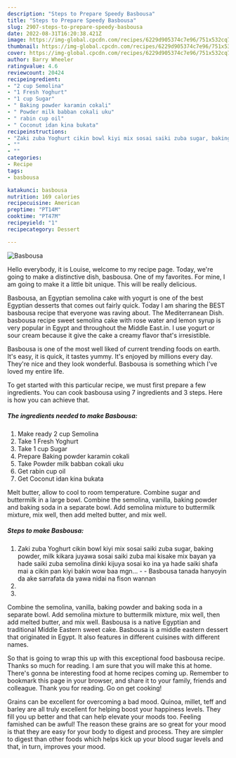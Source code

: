 ```yaml
---
description: "Steps to Prepare Speedy Basbousa"
title: "Steps to Prepare Speedy Basbousa"
slug: 2907-steps-to-prepare-speedy-basbousa
date: 2022-08-31T16:20:38.421Z
image: https://img-global.cpcdn.com/recipes/6229d905374c7e96/751x532cq70/basbousa-recipe-main-photo.jpg
thumbnail: https://img-global.cpcdn.com/recipes/6229d905374c7e96/751x532cq70/basbousa-recipe-main-photo.jpg
cover: https://img-global.cpcdn.com/recipes/6229d905374c7e96/751x532cq70/basbousa-recipe-main-photo.jpg
author: Barry Wheeler
ratingvalue: 4.6
reviewcount: 20424
recipeingredient:
- "2 cup Semolina"
- "1 Fresh Yoghurt"
- "1 cup Sugar"
- " Baking powder karamin cokali"
- " Powder milk babban cokali uku"
- " rabin cup oil"
- " Coconut idan kina bukata"
recipeinstructions:
- "Zaki zuba Yoghurt cikin bowl kiyi mix sosai saiki zuba sugar, baking powder, milk kikara juyawa sosai saiki zuba mai kisake mix bayan ya hade saiki zuba semolina dinki kijuya sosai ko ina ya hade saiki shafa mai a cikin pan kiyi bakin wow baa mgn...   Basbousa tanada hanyoyin da ake sarrafata da yawa nidai na fison wannan"
- ""
- ""
categories:
- Recipe
tags:
- basbousa

katakunci: basbousa 
nutrition: 169 calories
recipecuisine: American
preptime: "PT14M"
cooktime: "PT47M"
recipeyield: "1"
recipecategory: Dessert

---
```



![Basbousa](https://img-global.cpcdn.com/recipes/6229d905374c7e96/751x532cq70/basbousa-recipe-main-photo.jpg)

Hello everybody, it is Louise, welcome to my recipe page. Today, we're going to make a distinctive dish, basbousa. One of my favorites. For mine, I am going to make it a little bit unique. This will be really delicious.

Basbousa, an Egyptian semolina cake with yogurt is one of the best Egyptian desserts that comes out fairly quick. Today I am sharing the BEST basbousa recipe that everyone was raving about. The Mediterranean Dish. basbousa recipe sweet semolina cake with rose water and lemon syrup is very popular in Egypt and throughout the Middle East.in. I use yogurt or sour cream because it give the cake a creamy flavor that&#39;s irresistible.

Basbousa is one of the most well liked of current trending foods on earth. It's easy, it is quick, it tastes yummy. It's enjoyed by millions every day. They're nice and they look wonderful. Basbousa is something which I've loved my entire life.


To get started with this particular recipe, we must first prepare a few ingredients. You can cook basbousa using 7 ingredients and 3 steps. Here is how you can achieve that.

<!--inarticleads1-->

##### The ingredients needed to make Basbousa:

1. Make ready 2 cup Semolina
1. Take 1 Fresh Yoghurt
1. Take 1 cup Sugar
1. Prepare  Baking powder karamin cokali
1. Take  Powder milk babban cokali uku
1. Get  rabin cup oil
1. Get  Coconut idan kina bukata


Melt butter, allow to cool to room temperature. Combine sugar and buttermilk in a large bowl. Combine the semolina, vanilla, baking powder and baking soda in a separate bowl. Add semolina mixture to buttermilk mixture, mix well, then add melted butter, and mix well. 

<!--inarticleads2-->

##### Steps to make Basbousa:

1. Zaki zuba Yoghurt cikin bowl kiyi mix sosai saiki zuba sugar, baking powder, milk kikara juyawa sosai saiki zuba mai kisake mix bayan ya hade saiki zuba semolina dinki kijuya sosai ko ina ya hade saiki shafa mai a cikin pan kiyi bakin wow baa mgn...  -  - Basbousa tanada hanyoyin da ake sarrafata da yawa nidai na fison wannan
1. 
1. 


Combine the semolina, vanilla, baking powder and baking soda in a separate bowl. Add semolina mixture to buttermilk mixture, mix well, then add melted butter, and mix well. Basbousa is a native Egyptian and traditional Middle Eastern sweet cake. Basbousa is a middle eastern dessert that originated in Egypt. It also features in different cuisines with different names. 

So that is going to wrap this up with this exceptional food basbousa recipe. Thanks so much for reading. I am sure that you will make this at home. There's gonna be interesting food at home recipes coming up. Remember to bookmark this page in your browser, and share it to your family, friends and colleague. Thank you for reading. Go on get cooking!

Grains can be excellent for overcoming a bad mood. Quinoa, millet, teff and barley are all truly excellent for helping boost your happiness levels. They fill you up better and that can help elevate your moods too. Feeling famished can be awful! The reason these grains are so great for your mood is that they are easy for your body to digest and process. They are simpler to digest than other foods which helps kick up your blood sugar levels and that, in turn, improves your mood.
